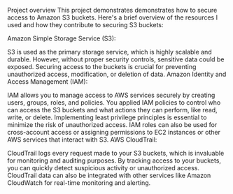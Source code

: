 Project overview
This project demonstrates demonstrates how to secure access to Amazon S3 buckets. Here's a brief overview of the resources I used and how they contribute to securing S3 buckets:

Amazon Simple Storage Service (S3):

S3 is used as the primary storage service, which is highly scalable and durable. However, without proper security controls, sensitive data could be exposed. Securing access to the buckets is crucial for preventing unauthorized access, modification, or deletion of data.
Amazon Identity and Access Management (IAM):

IAM allows you to manage access to AWS services securely by creating users, groups, roles, and policies. You applied IAM policies to control who can access the S3 buckets and what actions they can perform, like read, write, or delete. Implementing least privilege principles is essential to minimize the risk of unauthorized access.
IAM roles can also be used for cross-account access or assigning permissions to EC2 instances or other AWS services that interact with S3.
AWS CloudTrail:

CloudTrail logs every request made to your S3 buckets, which is invaluable for monitoring and auditing purposes. By tracking access to your buckets, you can quickly detect suspicious activity or unauthorized access. CloudTrail data can also be integrated with other services like Amazon CloudWatch for real-time monitoring and alerting.